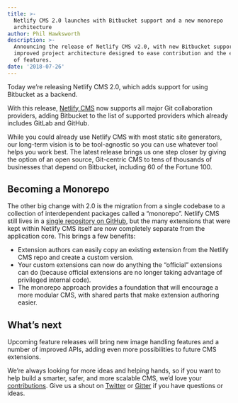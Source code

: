 ```yaml
---
title: >-
  Netlify CMS 2.0 launches with Bitbucket support and a new monorepo
  architecture
author: Phil Hawksworth
description: >-
  Announcing the release of Netlify CMS v2.0, with new Bitbucket support and an
  improved project architecture designed to ease contribution and the extension
  of features.
date: '2018-07-26'
---
```


Today we’re releasing Netlify CMS 2.0, which adds support for using Bitbucket as a backend.

With this release, [Netlify CMS](https://www.netlifycms.org/) now supports all major Git collaboration providers, adding Bitbucket to the list of supported providers which already includes GitLab and GitHub.

While you could already use Netlify CMS with most static site generators, our long-term vision is to be tool-agnostic so you can use whatever tool helps you work best. The latest release brings us one step closer by giving the option of an open source, Git-centric CMS to tens of thousands of businesses that depend on Bitbucket, including 60 of the Fortune 100.

## Becoming a Monorepo

The other big change with 2.0 is the migration from a single codebase to a collection of interdependent packages called a “monorepo”. Netlify CMS still lives in a [single repository on GitHub](https://github.com/netlify/netlify-cms), but the many extensions that were kept within Netlify CMS itself are now completely separate from the application core. This brings a few benefits:

- Extension authors can easily copy an existing extension from the Netlify CMS repo and create a custom version.
- Your custom extensions can now do anything the “official” extensions can do (because official extensions are no longer taking advantage of privileged internal code).
- The monorepo approach provides a foundation that will encourage a more modular CMS, with shared parts that make extension authoring easier.

## What’s next

Upcoming feature releases will bring new image handling features and a number of improved APIs, adding even more possibilities to future CMS extensions.

We’re always looking for more ideas and helping hands, so if you want to help build a smarter, safer, and more scalable CMS, we’d love your [contributions](https://www.netlifycms.org/docs/contributor-guide/). Give us a shout on [Twitter](https://twitter.com/netlifycms) or [Gitter](https://github.com/netlify/netlify-cms/pull/525) if you have questions or ideas.

